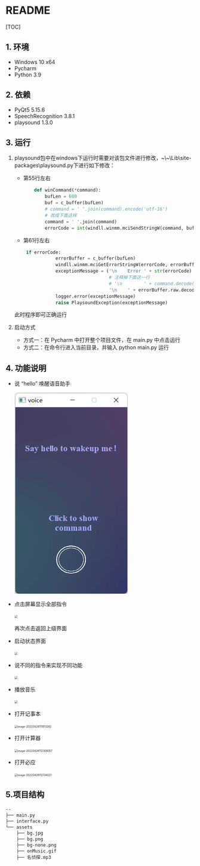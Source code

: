 # README

[TOC]

## 1. 环境

- Windows 10 x64
- Pycharm
- Python 3.9

## 2. 依赖

- PyQt5 5.15.6
- SpeechRecognition 3.8.1
- playsound 1.3.0

## 3. 运行

1. playsound包中在windows下运行时需要对该包文件进行修改，\~\\~\Lib\site-packages\playsound.py下进行如下修改：

   - 第55行左右

     ```python
         def winCommand(*command):
             bufLen = 600
             buf = c_buffer(bufLen)
             # command = ' '.join(command).encode('utf-16') 
             # 改成下面这样
             command = ' '.join(command) 
             errorCode = int(windll.winmm.mciSendStringW(command, buf, bufLen - 1, 0)) 
     ```

   - 第61行左右

     ```python
      if errorCode:
                 errorBuffer = c_buffer(bufLen)
                 windll.winmm.mciGetErrorStringW(errorCode, errorBuffer, bufLen - 1)  # use widestring version of the function
                 exceptionMessage = ('\n    Error ' + str(errorCode) + ' for command:'
                                     # 注释掉下面这一行
                                     # '\n        ' + command.decode('utf-16') +
                                     '\n    ' + errorBuffer.raw.decode('utf-16').rstrip('\0'))
                 logger.error(exceptionMessage)
                 raise PlaysoundException(exceptionMessage)
     ```

   此时程序即可正确运行

2. 启动方式

   - 方式一：在 Pycharm 中打开整个项目文件，在 main.py 中点击运行
   - 方式二：在命令行进入当前目录，并输入 python main.py 运行

## 4. 功能说明

- 说 “hello” 唤醒语音助手


  ![](/image/image-20220427224353932.png)


- 点击屏幕显示全部指令

  <img src="D:\文件\前端\项目\语音交互系统\voice\program\image\image-20220427224337776.png" style="zoom:50%;" /> 

  再次点击返回上级界面

- 启动状态界面

  <img src="D:\文件\前端\项目\语音交互系统\voice\program\image\image-20220427224448546.png" style="zoom:50%;" /> 

- 说不同的指令来实现不同功能

  <img src="D:\文件\前端\项目\语音交互系统\voice\program\image\image-20220427225119531.png" style="zoom:50%;" /> 

- 播放音乐

  <img src="D:\文件\前端\项目\语音交互系统\voice\program\image\image-20220427230839476.png" style="zoom:50%;" /> 

- 打开记事本

  <img src="D:\文件\前端\项目\语音交互系统\voice\program\image\image-20220428111813282.png" alt="image-20220428111813282" style="zoom:50%;" /> 

- 打开计算器

  <img src="D:\文件\前端\项目\语音交互系统\voice\program\image\image-20220428112308057.png" alt="image-20220428112308057" style="zoom:50%;" /> 

- 打开必应

  <img src="D:\文件\前端\项目\语音交互系统\voice\program\image\image-20220428112134021.png" alt="image-20220428112134021" style="zoom:50%;" /> 

## 5.项目结构

```
--
├── main.py
├── interface.py
└── assets
	├── bg.jpg 
	├── bg.png 
	├── bg-none.png
	├── onMusic.gif 
	├── 名侦探.mp3
```

